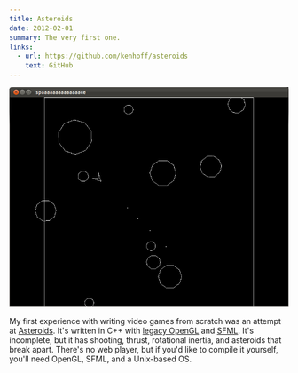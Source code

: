 ```yaml
---
title: Asteroids
date: 2012-02-01
summary: The very first one.
links:
  - url: https://github.com/kenhoff/asteroids
    text: GitHub
---
```


![Screenshot from "Asteroids"](asteroids_screen.png)

My first experience with writing video games from scratch was an attempt at [Asteroids](http://www.freeasteroids.org/). It's written in C++ with [legacy OpenGL](http://www.opengl.org/wiki/Legacy_OpenGL) and [SFML](http://www.sfml-dev.org/). It's incomplete, but it has shooting, thrust, rotational inertia, and asteroids that break apart. There's no web player, but if you'd like to compile it yourself, you'll need OpenGL, SFML, and a Unix-based OS.
